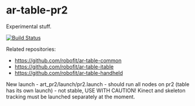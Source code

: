 # ar-table-pr2
Experimental stuff. 

[![Build Status](https://travis-ci.org/robofit/ar-table-pr2.svg)](https://travis-ci.org/robofit/ar-table-pr2)
 
Related repositories:
 - https://github.com/robofit/ar-table-common
 - https://github.com/robofit/ar-table-itable
 - https://github.com/robofit/ar-table-handheld

New launch - art_pr2/launch/pr2.launch - should run all nodes on pr2 (table has its own launch) - not stable, USE WITH CAUTION! Kinect and skeleton tracking must be launched separately at the moment.

